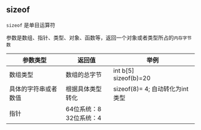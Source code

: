 <!--
 * @Description: 
 * @Version: 1.0
 * @Author: DaLao
 * @Email: dalao_li@163.com
 * @Date: 2021-02-20 23:32:58
 * @LastEditors: dalao
 * @LastEditTime: 2022-04-16 15:27:49
-->

## sizeof


`sizeof` 是单目运算符

参数是数组、指针、类型、对象、函数等，返回一个对象或者类型所占的`内存字节数`


| 参数类型             | 返回值                     | 举例                            |
| -------------------- | -------------------------- | ------------------------------- |
| 数组类型             | 数组的总字节               | int b[5]<br>sizeof(b)=20        |
| 具体的字符串或者数值 | 根据具体类型转化           | sizeof(8)= 4; 自动转化为int类型 |
| 指针                 | 64位系统：8<br>32位系统：4 |
